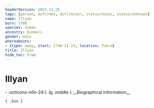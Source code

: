 ```yaml
---
headerVersion: 2023.11.25
tags: [person, dufr/met, dufr/minor, status/notes, status/unknown]
name: Illyan
born: 1708
species: human
ancestry: Dunmari
gender: male
whereabouts:
- {type: away, start: 1748-11-23, location: Tokra}
title: Illyan
hide_toc: true
---
```

# Illyan
<div class="grid cards ext-narrow-margin ext-one-column" markdown>
- :octicons-info-24:{ .lg .middle } __Biographical Information__

    { .bio }

</div>

